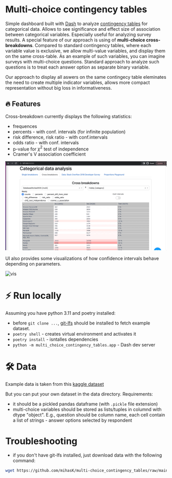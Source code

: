 # Multi-choice contingency tables

Simple dashboard built with [Dash](https://dash.plotly.com/) to analyze [contingency tables](https://en.wikipedia.org/wiki/Contingency_table) for categorical data.
Allows to see significance and effect size of association between categorical variables.
Especially useful for analyzing survey results.
A special feature of our approach is using of **multi-choice cross-breakdowns**.
Compared to standard contingency tables, where each variable value is exclusive,
we allow multi-value variables, and display them on the same cross-table.
As an example of such variables, you can imagine surveys with multi-choice questions.
Standard approach to analyze such questions is to treat each answer option as separate binary variable.

Our approach to display all aswers on the same contingecy table eleminates the need to create multiple indicator variables, 
allows more compact representation without big loss in informativeness.  


## 🔥 Features

Cross-breakdown currently displays the following statistics:

* frequences
* percents - with conf. intervals (for infinite population)
* risk difference, risk ratio - with conf.intervals
* odds ratio - with conf. intervals
* p-value for $\chi^2$ test of independence
* Cramer's V association coefficient

![cross_bd](docs/cross_bd.gif)


UI also provides some visualizations of how confidence intervals behave depending on parameters.

![vis](https://github.com/mihasK/multi-choice_contingency_tables/assets/1178118/d98e632a-6f15-48fd-bf63-e5c3893b5b20)


#  ⚡️ Run locally
Assuming you have python 3.11 and poetry installed:
* before `git clone ...`, [git-lfs](https://git-lfs.com/) should be installed to fetch example dataset.
* `poetry shell` - creates virtual environment and activates it
* `poetry install` - isntalles dependencies
* `python -m multi_choice_contingency_tables.app` - Dash dev server

# 🛠 Data
Example data is taken from this [kaggle dataset](https://www.kaggle.com/datasets/stackoverflow/stack-overflow-2018-developer-survey?resource=download&select=survey_results_schema.csv)

But you can put your own dataset in the data directory.
Requirements:
* it should be a pickled pandas dataframe (with `.pickle` file extension)
* multi-choice variables should be stored as lists/tuples in columnd with dtype "object". E.g., question should be column name, each cell contain a list of strings - answer options selected by respondent


# Troubleshooting
* if you don't have git-lfs installed, just download data with the following command:
```bash
wget https://github.com/mihasK/multi-choice_contingency_tables/raw/main/multi_choice_contingency_tables/data/Stack%20Overflow%202018%20Developer%20Survey.pickle -O "multi_choice_contingency_tables/data/Stack Overflow 2018 Developer Survey.pickle"
```
